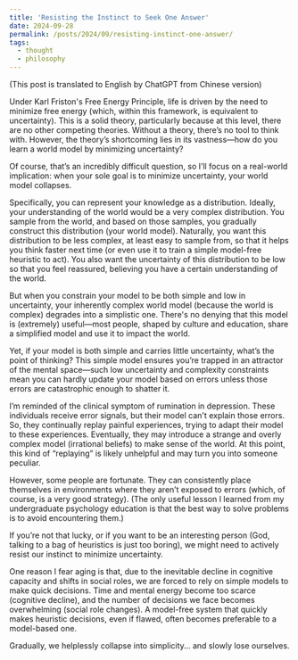 ```yaml
---
title: 'Resisting the Instinct to Seek One Answer'
date: 2024-09-28
permalink: /posts/2024/09/resisting-instinct-one-answer/
tags:
  - thought
  - philosophy
---
```


(This post is translated to English by ChatGPT from Chinese version)

Under Karl Friston's Free Energy Principle, life is driven by the need to minimize free energy (which, within this framework, is equivalent to uncertainty). This is a solid theory, particularly because at this level, there are no other competing theories. Without a theory, there’s no tool to think with. However, the theory’s shortcoming lies in its vastness—how do you learn a world model by minimizing uncertainty?

Of course, that’s an incredibly difficult question, so I’ll focus on a real-world implication: when your sole goal is to minimize uncertainty, your world model collapses.

Specifically, you can represent your knowledge as a distribution. Ideally, your understanding of the world would be a very complex distribution. You sample from the world, and based on those samples, you gradually construct this distribution (your world model). Naturally, you want this distribution to be less complex, at least easy to sample from, so that it helps you think faster next time (or even use it to train a simple model-free heuristic to act). You also want the uncertainty of this distribution to be low so that you feel reassured, believing you have a certain understanding of the world.

But when you constrain your model to be both simple and low in uncertainty, your inherently complex world model (because the world is complex) degrades into a simplistic one. There's no denying that this model is (extremely) useful—most people, shaped by culture and education, share a simplified model and use it to impact the world.

Yet, if your model is both simple and carries little uncertainty, what’s the point of thinking? This simple model ensures you’re trapped in an attractor of the mental space—such low uncertainty and complexity constraints mean you can hardly update your model based on errors unless those errors are catastrophic enough to shatter it.

I’m reminded of the clinical symptom of rumination in depression. These individuals receive error signals, but their model can't explain those errors. So, they continually replay painful experiences, trying to adapt their model to these experiences. Eventually, they may introduce a strange and overly complex model (irrational beliefs) to make sense of the world. At this point, this kind of “replaying” is likely unhelpful and may turn you into someone peculiar.

However, some people are fortunate. They can consistently place themselves in environments where they aren’t exposed to errors (which, of course, is a very good strategy). (The only useful lesson I learned from my undergraduate psychology education is that the best way to solve problems is to avoid encountering them.)

If you’re not that lucky, or if you want to be an interesting person (God, talking to a bag of heuristics is just too boring), we might need to actively resist our instinct to minimize uncertainty.

One reason I fear aging is that, due to the inevitable decline in cognitive capacity and shifts in social roles, we are forced to rely on simple models to make quick decisions. Time and mental energy become too scarce (cognitive decline), and the number of decisions we face becomes overwhelming (social role changes). A model-free system that quickly makes heuristic decisions, even if flawed, often becomes preferable to a model-based one.

Gradually, we helplessly collapse into simplicity… and slowly lose ourselves.